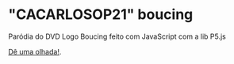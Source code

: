 # "CACARLOSOP21" boucing

Paródia do DVD Logo Boucing feito com JavaScript com a lib P5.js

[Dê uma olhada!](https://j-hrq.github.io/cacarlosop21-boucing/).
